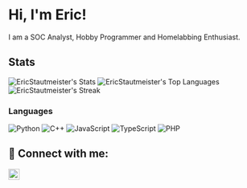 # Hi, I'm Eric! 
I am a SOC Analyst, Hobby Programmer and Homelabbing Enthusiast. 

## Stats
![EricStautmeister's Stats](https://github-readme-stats.vercel.app/api?username=EricStautmeister&theme=vue-dark&show_icons=true&hide_border=true&count_private=true)
![EricStautmeister's Top Languages](https://github-readme-stats.vercel.app/api/top-langs/?username=EricStautmeister&theme=vue-dark&show_icons=true&hide_border=true&layout=compact)
![EricStautmeister's Streak](https://github-readme-streak-stats.herokuapp.com/?user=EricStautmeister&theme=vue-dark&hide_border=true)

### Languages
![Python](https://img.shields.io/badge/Python-%2300599C?style=plastic&logo=python&logoColor=white)
![C++](https://img.shields.io/badge/C%2B%2B-%2300599C?style=plastic&logo=cplusplus)
![JavaScript](https://img.shields.io/badge/Python-%2300599C?style=plastic&logo=python&logoColor=white)
![TypeScript](https://img.shields.io/badge/Python-%2300599C?style=plastic&logo=python&logoColor=white)
![PHP](https://img.shields.io/badge/Python-%2300599C?style=plastic&logo=python&logoColor=white)


## 🤳 Connect with me:
[<img align="left" alt="EricStautmeister | LinkedIn" width="22px" src="https://cdn.jsdelivr.net/npm/simple-icons@v3/icons/linkedin.svg" />][linkedin]

[linkedin]: https://www.linkedin.com/in/eric-stautmeister/
